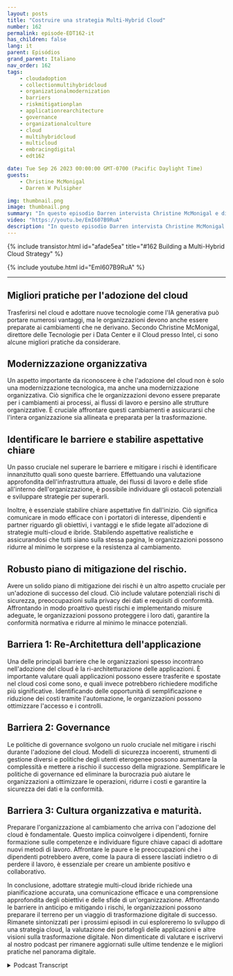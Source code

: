 ```yaml
---
layout: posts
title: "Costruire una strategia Multi-Hybrid Cloud"
number: 162
permalink: episode-EDT162-it
has_children: false
lang: it
parent: Episódios
grand_parent: Italiano
nav_order: 162
tags:
    - cloudadoption
    - collectionmultihybridcloud
    - organizationalmodernization
    - barriers
    - riskmitigationplan
    - applicationrearchitecture
    - governance
    - organizationalculture
    - cloud
    - multihybridcloud
    - multicloud
    - embracingdigital
    - edt162

date: Tue Sep 26 2023 00:00:00 GMT-0700 (Pacific Daylight Time)
guests:
    - Christine McMonigal
    - Darren W Pulsipher

img: thumbnail.png
image: thumbnail.png
summary: "In questo episodio Darren intervista Christine McMonigal e discute le sfide che le organizzazioni affrontano durante la transizione al cloud e l'adozione di architetture multi-hybrid cloud. Mettono in evidenza l'importanza di comprendere questi ostacoli e fornire indicazioni per superarli. Questo episodio approfondirà alcune delle principali barriere e strategie per mitigare i rischi, garantendo una trasformazione cloud di successo."
video: "https://youtu.be/EmI607B9RuA"
description: "In questo episodio Darren intervista Christine McMonigal e discute le sfide che le organizzazioni affrontano durante la transizione al cloud e l'adozione di architetture multi-hybrid cloud. Mettono in evidenza l'importanza di comprendere questi ostacoli e fornire indicazioni per superarli. Questo episodio approfondirà alcune delle principali barriere e strategie per mitigare i rischi, garantendo una trasformazione cloud di successo."
---
```


<div>
{% include transistor.html id="afade5ea" title="#162 Building a Multi-Hybrid Cloud Strategy" %}

{% include youtube.html id="EmI607B9RuA" %}
</div>

---

## Migliori pratiche per l'adozione del cloud

Trasferirsi nel cloud e adottare nuove tecnologie come l'IA generativa può portare numerosi vantaggi, ma le organizzazioni devono anche essere preparate ai cambiamenti che ne derivano. Secondo Christine McMonigal, direttore delle Tecnologie per i Data Center e il Cloud presso Intel, ci sono alcune migliori pratiche da considerare.

## Modernizzazione organizzativa

Un aspetto importante da riconoscere è che l'adozione del cloud non è solo una modernizzazione tecnologica, ma anche una modernizzazione organizzativa. Ciò significa che le organizzazioni devono essere preparate per i cambiamenti ai processi, ai flussi di lavoro e persino alle strutture organizzative. È cruciale affrontare questi cambiamenti e assicurarsi che l'intera organizzazione sia allineata e preparata per la trasformazione.

## Identificare le barriere e stabilire aspettative chiare

Un passo cruciale nel superare le barriere e mitigare i rischi è identificare innanzitutto quali sono queste barriere. Effettuando una valutazione approfondita dell'infrastruttura attuale, dei flussi di lavoro e delle sfide all'interno dell'organizzazione, è possibile individuare gli ostacoli potenziali e sviluppare strategie per superarli.

Inoltre, è essenziale stabilire chiare aspettative fin dall'inizio. Ciò significa comunicare in modo efficace con i portatori di interesse, dipendenti e partner riguardo gli obiettivi, i vantaggi e le sfide legate all'adozione di strategie multi-cloud e ibride. Stabilendo aspettative realistiche e assicurandosi che tutti siano sulla stessa pagina, le organizzazioni possono ridurre al minimo le sorprese e la resistenza al cambiamento.

## Robusto piano di mitigazione del rischio.

Avere un solido piano di mitigazione dei rischi è un altro aspetto cruciale per un'adozione di successo del cloud. Ciò include valutare potenziali rischi di sicurezza, preoccupazioni sulla privacy dei dati e requisiti di conformità. Affrontando in modo proattivo questi rischi e implementando misure adeguate, le organizzazioni possono proteggere i loro dati, garantire la conformità normativa e ridurre al minimo le minacce potenziali.

## Barriera 1: Re-Architettura dell'applicazione

Una delle principali barriere che le organizzazioni spesso incontrano nell'adozione del cloud è la ri-architetturazione delle applicazioni. È importante valutare quali applicazioni possono essere trasferite e spostate nel cloud così come sono, e quali invece potrebbero richiedere modifiche più significative. Identificando delle opportunità di semplificazione e riduzione dei costi tramite l'automazione, le organizzazioni possono ottimizzare l'accesso e i controlli.

## Barriera 2: Governance

Le politiche di governance svolgono un ruolo cruciale nel mitigare i rischi durante l'adozione del cloud. Modelli di sicurezza incoerenti, strumenti di gestione diversi e politiche degli utenti eterogenee possono aumentare la complessità e mettere a rischio il successo della migrazione. Semplificare le politiche di governance ed eliminare la burocrazia può aiutare le organizzazioni a ottimizzare le operazioni, ridurre i costi e garantire la sicurezza dei dati e la conformità.

## Barriera 3: Cultura organizzativa e maturità.

Preparare l'organizzazione al cambiamento che arriva con l'adozione del cloud è fondamentale. Questo implica coinvolgere i dipendenti, fornire formazione sulle competenze e individuare figure chiave capaci di adottare nuovi metodi di lavoro. Affrontare le paure e le preoccupazioni che i dipendenti potrebbero avere, come la paura di essere lasciati indietro o di perdere il lavoro, è essenziale per creare un ambiente positivo e collaborativo.

In conclusione, adottare strategie multi-cloud ibride richiede una pianificazione accurata, una comunicazione efficace e una comprensione approfondita degli obiettivi e delle sfide di un'organizzazione. Affrontando le barriere in anticipo e mitigando i rischi, le organizzazioni possono preparare il terreno per un viaggio di trasformazione digitale di successo. Rimanete sintonizzati per i prossimi episodi in cui esploreremo lo sviluppo di una strategia cloud, la valutazione dei portafogli delle applicazioni e altre visioni sulla trasformazione digitale. Non dimenticate di valutare e iscrivervi al nostro podcast per rimanere aggiornati sulle ultime tendenze e le migliori pratiche nel panorama digitale.



<details>
<summary> Podcast Transcript </summary>

<p></p>

</details>
